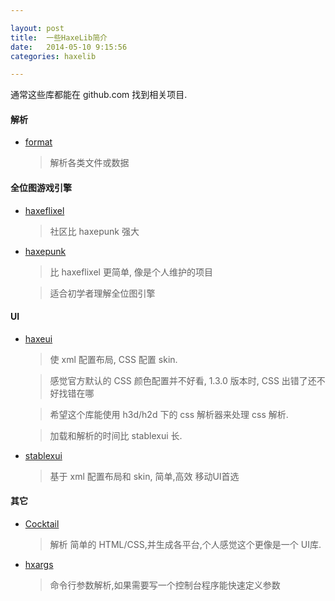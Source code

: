 ```yaml
---

layout: post
title:  一些HaxeLib简介
date:   2014-05-10 9:15:56
categories: haxelib

---
```


通常这些库都能在 github.com 找到相关项目.


#### 解析

 * [format](https://github.com/HaxeFoundation/format)

	> 解析各类文件或数据

<!-- more -->

#### 全位图游戏引擎

 * [haxeflixel](https://github.com/haxeflixel)

	> 社区比 haxepunk 强大

 * [haxepunk](https://github.com/HaxePunk)

	> 比 haxeflixel 更简单, 像是个人维护的项目

	> 适合初学者理解全位图引擎

#### UI

 * [haxeui](https://github.com/ianharrigan/haxeui)

	> 使 xml 配置布局, CSS 配置 skin.

	> 感觉官方默认的 CSS 颜色配置并不好看, 1.3.0 版本时, CSS 出错了还不好找错在哪

	> 希望这个库能使用 h3d/h2d 下的 css 解析器来处理 css 解析.

	> 加载和解析的时间比 stablexui 长.

 * [stablexui](https://github.com/RealyUniqueName/StablexUI)

	> 基于 xml 配置布局和 skin, 简单,高效 移动UI首选


#### 其它

 * [Cocktail](https://github.com/silexlabs/Cocktail)

	> 解析 简单的 HTML/CSS,并生成各平台,个人感觉这个更像是一个 UI库.

 * [hxargs](https://github.com/Simn/hxargs)

	> 命令行参数解析,如果需要写一个控制台程序能快速定义参数








